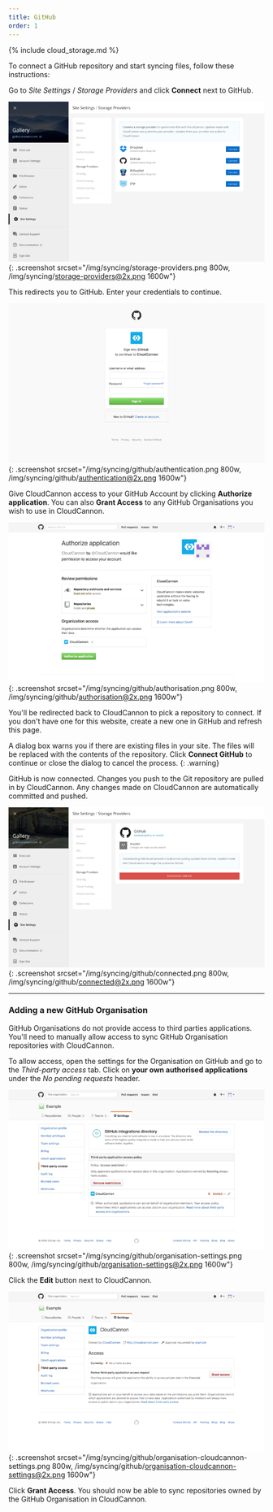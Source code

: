 ```yaml
---
title: GitHub
order: 1
---
```


{% include cloud_storage.md %}

To connect a GitHub repository and start syncing files, follow these instructions:

Go to *Site Settings* / *Storage Providers* and click **Connect** next to GitHub.

![Storage Providers interface](/img/syncing/storage-providers.png){: .screenshot srcset="/img/syncing/storage-providers.png 800w, /img/syncing/storage-providers@2x.png 1600w"}

This redirects you to GitHub. Enter your credentials to continue.

![GitHub authentication](/img/syncing/github/authentication.png){: .screenshot srcset="/img/syncing/github/authentication.png 800w, /img/syncing/github/authentication@2x.png 1600w"}

Give CloudCannon access to your GitHub Account by clicking **Authorize application**. You can also **Grant Access** to any GitHub Organisations you wish to use in CloudCannon.

![GitHub authorisation](/img/syncing/github/authorisation.png){: .screenshot srcset="/img/syncing/github/authorisation.png 800w, /img/syncing/github/authorisation@2x.png 1600w"}

You'll be redirected back to CloudCannon to pick a repository to connect. If you don't have one for this website, create a new one in GitHub and refresh this page.

A dialog box warns you if there are existing files in your site. The files will be replaced with the contents of the repository. Click **Connect GitHub** to continue or close the dialog to cancel the process.
{: .warning}

GitHub is now connected. Changes you push to the Git repository are pulled in by CloudCannon. Any changes made on CloudCannon are automatically committed and pushed.

![Storage Providers interface with GitHub connected](/img/syncing/github/connected.png){: .screenshot srcset="/img/syncing/github/connected.png 800w, /img/syncing/github/connected@2x.png 1600w"}

---

### Adding a new GitHub Organisation

GitHub Organisations do not provide access to third parties applications. You'll need to manually allow access to sync GitHub Organisation repositories with CloudCannon.

To allow access, open the settings for the Organisation on GitHub and go to the *Third-party access* tab. Click on **your own authorised applications** under the *No pending requests* header.

![GitHub Organisation settings](/img/syncing/github/organisation-settings.png){: .screenshot srcset="/img/syncing/github/organisation-settings.png 800w, /img/syncing/github/organisation-settings@2x.png 1600w"}

Click the **Edit** button next to CloudCannon.

![GitHub Organisation settings for CloudCannon](/img/syncing/github/organisation-cloudcannon-settings.png){: .screenshot srcset="/img/syncing/github/organisation-cloudcannon-settings.png 800w, /img/syncing/github/organisation-cloudcannon-settings@2x.png 1600w"}

Click **Grant Access**. You should now be able to sync repositories owned by the GitHub Organisation in CloudCannon.
